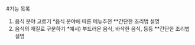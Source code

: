#기능 목록

1. 음식 분야 고르기
    *음식 분야에 따른 메뉴추천
        **간단한 조리법 설명
2. 음식의 재질로 구분하기
    *예시) 부드러운 음식, 바삭한 음식, 등등
    **간단한 조리법 설명
